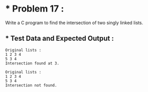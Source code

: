 # * Problem 17 :

Write a C program to find the intersection of two singly linked lists.

## * Test Data and Expected Output :

    Original lists :
    1 2 3 4 
    5 3 4 
    Intersection found at 3.

    Original lists :
    1 2 3 4 
    5 3 4 
    Intersection not found.